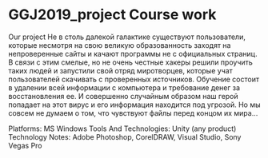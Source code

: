 # GGJ2019_project Course work
 Our project
 Не в столь далекой галактике существуют пользователи, которые несмотря на свою великую образованность заходят на непроверенные сайты и качают программы не с официальных страниц. В связи с этим смелые, но не очень честные хакеры решили проучить таких людей и запустили свой отряд миротворцев, которые учат пользователей скачивать с проверенных источников. Обучение состоит в удалении всей информации с компьютера и требование денег за восстановления ее. И совершенно случайным образом наш герой попадает на этот вирус и его информация находится под угрозой. Но мы совсем не думаем о том, что чувствуют файлы перед концом их мира…
 
Platforms: 
 MS Windows
 Tools And Technologies: 
 Unity (any product)
 Technology Notes: 
 Adobe Photoshop, CorelDRAW, Visual Studio, Sony Vegas Pro
